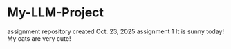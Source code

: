 # My-LLM-Project
assignment repository
created Oct. 23, 2025
assignment 1
It is sunny today!
My cats are very cute!
